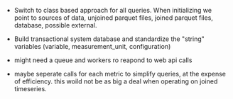 - Switch to class based approach for all queries.  When initializing we point to sources of data, unjoined parquet files, joined parquet files, database, possible external.

- Build transactional system database and standardize the "string" variables (variable, measurement_unit, configuration)

- might need a queue and workers ro reapond to web api calls

- maybe seperate calls for each metric to simplify queries, at the expense of efficiency.  this woild not be as big a deal when operating on joined timeseries.
